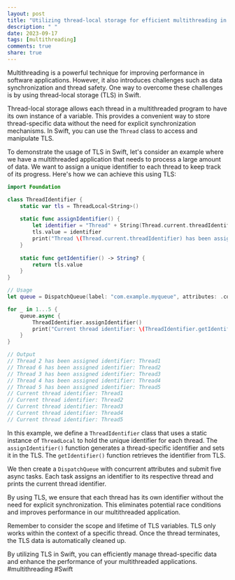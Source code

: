 ```yaml
---
layout: post
title: "Utilizing thread-local storage for efficient multithreading in Swift"
description: " "
date: 2023-09-17
tags: [multithreading]
comments: true
share: true
---
```


Multithreading is a powerful technique for improving performance in software applications. However, it also introduces challenges such as data synchronization and thread safety. One way to overcome these challenges is by using thread-local storage (TLS) in Swift.

Thread-local storage allows each thread in a multithreaded program to have its own instance of a variable. This provides a convenient way to store thread-specific data without the need for explicit synchronization mechanisms. In Swift, you can use the `Thread` class to access and manipulate TLS.

To demonstrate the usage of TLS in Swift, let's consider an example where we have a multithreaded application that needs to process a large amount of data. We want to assign a unique identifier to each thread to keep track of its progress. Here's how we can achieve this using TLS:

```swift
import Foundation

class ThreadIdentifier {
    static var tls = ThreadLocal<String>()
    
    static func assignIdentifier() {
        let identifier = "Thread" + String(Thread.current.threadIdentifier)
        tls.value = identifier
        print("Thread \(Thread.current.threadIdentifier) has been assigned identifier: \(identifier)")
    }
    
    static func getIdentifier() -> String? {
        return tls.value
    }
}

// Usage
let queue = DispatchQueue(label: "com.example.myqueue", attributes: .concurrent)

for _ in 1...5 {
    queue.async {
        ThreadIdentifier.assignIdentifier()
        print("Current thread identifier: \(ThreadIdentifier.getIdentifier() ?? "")")
    }
}

// Output
// Thread 2 has been assigned identifier: Thread1
// Thread 6 has been assigned identifier: Thread2
// Thread 3 has been assigned identifier: Thread3
// Thread 4 has been assigned identifier: Thread4
// Thread 5 has been assigned identifier: Thread5
// Current thread identifier: Thread1
// Current thread identifier: Thread2
// Current thread identifier: Thread3
// Current thread identifier: Thread4
// Current thread identifier: Thread5
```

In this example, we define a `ThreadIdentifier` class that uses a static instance of `ThreadLocal` to hold the unique identifier for each thread. The `assignIdentifier()` function generates a thread-specific identifier and sets it in the TLS. The `getIdentifier()` function retrieves the identifier from TLS.

We then create a `DispatchQueue` with concurrent attributes and submit five async tasks. Each task assigns an identifier to its respective thread and prints the current thread identifier.

By using TLS, we ensure that each thread has its own identifier without the need for explicit synchronization. This eliminates potential race conditions and improves performance in our multithreaded application.

Remember to consider the scope and lifetime of TLS variables. TLS only works within the context of a specific thread. Once the thread terminates, the TLS data is automatically cleaned up.

By utilizing TLS in Swift, you can efficiently manage thread-specific data and enhance the performance of your multithreaded applications. #multithreading #Swift